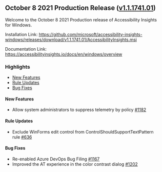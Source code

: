 ## October 8 2021 Production Release ([v1.1.1741.01](https://github.com/Microsoft/accessibility-insights-windows/releases/tag/v1.1.1741.01))

Welcome to the October 8 2021 Production release of Accessibility Insights for Windows.

Installation Link: https://github.com/microsoft/accessibility-insights-windows/releases/download/v1.1.1741.01/AccessibilityInsights.msi

Documentation Link: https://accessibilityinsights.io/docs/en/windows/overview

### Highlights

- [New Features](#new-features)
- [Rule Updates](#rule-updates)
- [Bug Fixes](#bug-fixes)

#### New Features

- Allow system administrators to suppress telemetry by policy [#1182](https://github.com/microsoft/accessibility-insights-windows/issues/1182)

#### Rule Updates
- Exclude WinForms edit control from ControlShouldSupportTextPattern rule [#636](https://github.com/microsoft/axe-windows/issues/636)

#### Bug Fixes

- Re-enabled Azure DevOps Bug Filing [#1167](https://github.com/microsoft/accessibility-insights-windows/issues/1167)
- Improved the AT experience in the color contrast dialog [#1202](https://github.com/microsoft/accessibility-insights-windows/pull/1202)
